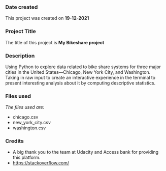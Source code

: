 ### Date created
This project was created on **19-12-2021**

### Project Title
The title of this project is **My Bikeshare project**

### Description
Using Python to explore data related to bike share systems for three major cities in the United States—Chicago, New York City, and Washington. Taking in raw input to create an interactive experience in the terminal to present interesting analysis about it by computing descriptive statistics.

### Files used
*The files used are:*
* chicago.csv
* new_york_city.csv
* washington.csv

### Credits
- A big thank you to the team at Udacity and Access bank for providing this platform.
- https://stackoverflow.com/

